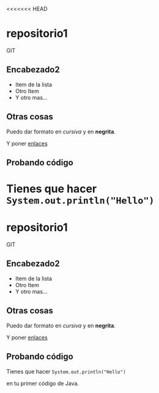 <<<<<<< HEAD
# repositorio1
GIT

## Encabezado2

- Item de la lista
- Otro Item
- Y otro mas...

## Otras cosas

Puedo dar formato en *cursiva* y en **negrita**.

Y poner [enlaces](http://gregoriofer.com)

## Probando código

Tienes que hacer `System.out.println("Hello")`
=======
# repositorio1
GIT

## Encabezado2

- Item de la lista
- Otro Item
- Y otro mas...

## Otras cosas

Puedo dar formato en *cursiva* y en **negrita**.

Y poner [enlaces](http://gregoriofer.com)

## Probando código

Tienes que hacer `System.out.println("Hello")`

en tu primer código de Java.